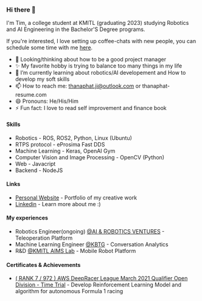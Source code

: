 ### Hi there 👋

I'm Tim, a college student at KMITL (graduating 2023) studying Robotics and AI Engineering in the Bachelor'S Degree programs.

If you're interested, I love setting up coffee-chats with new people, you can schedule some time with me [here](https://calendly.com/tim-thanaphatj).

* 🔭 Looking/thinking about how to be a good project manager
* ✨ My favorite hobby is trying to balance too many things in my life
* 🌱 I’m currently learning about robotics/AI developement and How to develop my soft skills
* 📫 How to reach me: thanaphat.ji@outlook.com or thanaphat-resume.com
* 😄 Pronouns: He/His/Him
* ⚡ Fun fact: I love to read self improvement and finance book

#### Skills
* Robotics - ROS, ROS2, Python, Linux (Ubuntu)
* RTPS protocol - eProsima Fast DDS
* Machine Learning - Keras, OpenAI Gym
* Computer Vision and Image Processing - OpenCV (Python)
* Web - Javacript
* Backend - NodeJS

#### Links
* [Personal Website](http://thanaphat-resume.com) - Portfolio of my creative work
* [Linkedin](https://www.linkedin.com/in/thanaphat-jiamcharoendet/) - Learn more about me :)

#### My experiences
* Robotics Engineer(ongoing) [@AI & ROBOTICS VENTURES](https://www.arv.co.th/) - Teleoperation Platform
* Machine Learning Engineer [@KBTG](https://www.kbtg.tech/contact) - Conversation Analytics
* R&D [@KMITL AIMS Lab](https://www.krai.io/) - Mobile Robot Platform

#### Certificates & Achievements
* [( RANK 7 / 972 ) AWS DeepRacer League March 2021 Qualifier Open Division - Time Trial](https://aws.amazon.com/deepracer/schedule-and-standings/leaderboard-2021-03-open/) - Develop Reinforcement Learning Model and algorithm for autonomous Formula 1 racing 
<!--
**Tim-ThanaphatJ/Tim-ThanaphatJ** is a ✨ _special_ ✨ repository because its `README.md` (this file) appears on your GitHub profile.

Here are some ideas to get you started:

- 🔭 I’m currently working on ...
- 🌱 I’m currently learning ...
- 👯 I’m looking to collaborate on ...
- 🤔 I’m looking for help with ...
- 💬 Ask me about ...
- 📫 How to reach me: ...
- 😄 Pronouns: ...
- ⚡ Fun fact: ...
-->
